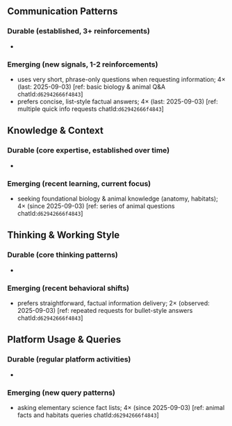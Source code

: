 ## Communication Patterns
### Durable (established, 3+ reinforcements)
- 

### Emerging (new signals, 1-2 reinforcements)
- uses very short, phrase-only questions when requesting information; 4× (last: 2025-09-03) [ref: basic biology & animal Q&A chatId:`d62942666f4843`]
- prefers concise, list-style factual answers; 4× (last: 2025-09-03) [ref: multiple quick info requests chatId:`d62942666f4843`]

## Knowledge & Context
### Durable (core expertise, established over time)
- 

### Emerging (recent learning, current focus)
- seeking foundational biology & animal knowledge (anatomy, habitats); 4× (since 2025-09-03) [ref: series of animal questions chatId:`d62942666f4843`]

## Thinking & Working Style
### Durable (core thinking patterns)
- 

### Emerging (recent behavioral shifts)
- prefers straightforward, factual information delivery; 2× (observed: 2025-09-03) [ref: repeated requests for bullet-style answers chatId:`d62942666f4843`]

## Platform Usage & Queries
### Durable (regular platform activities)
- 

### Emerging (new query patterns)
- asking elementary science fact lists; 4× (since 2025-09-03) [ref: animal facts and habitats queries chatId:`d62942666f4843`]